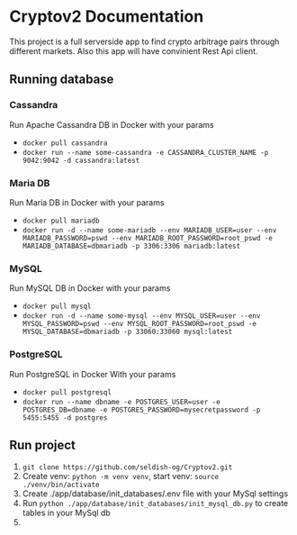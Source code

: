 # Cryptov2 Documentation

This project is a full serverside app to find crypto arbitrage pairs through different markets.
Also this app will have convinient Rest Api client.

## Running database

### Cassandra

Run Apache Cassandra DB in Docker with your params

- `docker pull cassandra`
- `docker run --name some-cassandra -e CASSANDRA_CLUSTER_NAME -p 9042:9042 -d cassandra:latest`

### Maria DB

Run Maria DB in Docker with your params

- `docker pull mariadb`
- `docker run -d --name some-mariadb --env MARIADB_USER=user --env MARIADB_PASSWORD=pswd --env MARIADB_ROOT_PASSWORD=root_pswd -e MARIADB_DATABASE=dbmariadb -p 3306:3306 mariadb:latest`

### MySQL

Run MySQL DB in Docker with your params

- `docker pull mysql`
- `docker run -d --name some-mysql --env MYSQL_USER=user --env MYSQL_PASSWORD=pswd --env MYSQL_ROOT_PASSWORD=root_pswd -e MYSQL_DATABASE=dbmariadb -p 33060:33060 mysql:latest`
### PostgreSQL 
Run PostgreSQL in Docker With your params
- `docker pull postgresql`
- `docker run --name dbname -e POSTGRES_USER=user -e POSTGRES_DB=dbname -e POSTGRES_PASSWORD=mysecretpassword -p 5455:5455 -d postgres
`
## Run project

1. `git clone https://github.com/seldish-og/Cryptov2.git`
2. Create venv: `python -m venv venv`, start venv: `source ./venv/bin/activate`
3. Create ./app/database/init_databases/.env file with your MySql settings
4. Run `python ./app/database/init_databases/init_mysql_db.py` to create tables in your MySql db
5.
